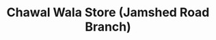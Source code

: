 ---
title: "Chawal Wala Store (Jamshed Road Branch)"
url: /karachi/chawal-wala-store-jamshed-road-branch/
shop: shop
---